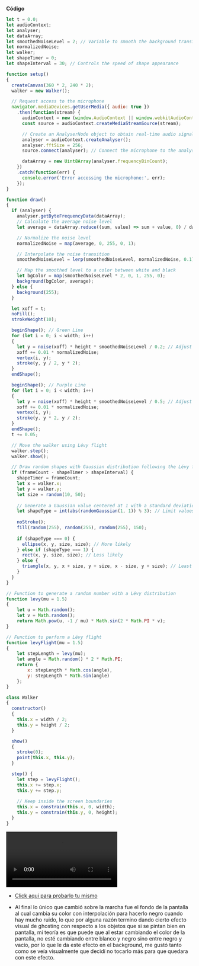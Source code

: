 **Código**
```js
let t = 0.0;
let audioContext;
let analyser;
let dataArray;
let smoothedNoiseLevel = 2; // Variable to smooth the background transition
let normalizedNoise;
let walker;
let shapeTimer = 0;
let shapeInterval = 30; // Controls the speed of shape appearance

function setup() 
{
  createCanvas(360 * 2, 240 * 2);
  walker = new Walker();

  // Request access to the microphone
  navigator.mediaDevices.getUserMedia({ audio: true })
    .then(function(stream) {
      audioContext = new (window.AudioContext || window.webkitAudioContext)();
      const source = audioContext.createMediaStreamSource(stream);

      // Create an AnalyserNode object to obtain real-time audio signal data.
      analyser = audioContext.createAnalyser();
      analyser.fftSize = 256;
      source.connect(analyser); // Connect the microphone to the analyser

      dataArray = new Uint8Array(analyser.frequencyBinCount);
    })
    .catch(function(err) {
      console.error('Error accessing the microphone:', err);
    });
}

function draw()
{
  if (analyser) {
    analyser.getByteFrequencyData(dataArray);
    // Calculate the average noise level
    let average = dataArray.reduce((sum, value) => sum + value, 0) / dataArray.length;

    // Normalize the noise level
    normalizedNoise = map(average, 0, 255, 0, 1);

    // Interpolate the noise transition
    smoothedNoiseLevel = lerp(smoothedNoiseLevel, normalizedNoise, 0.1);

    // Map the smoothed level to a color between white and black
    let bgColor = map(smoothedNoiseLevel * 2, 0, 1, 255, 0);
    background(bgColor, average);
  } else {
    background(255);
  }

  let xoff = t;
  noFill();
  strokeWeight(10);

  beginShape(); // Green Line
  for (let i = 0; i < width; i++)
  {
    let y = noise(xoff) * height * smoothedNoiseLevel / 0.2; // Adjust noise level based on the microphone
    xoff += 0.01 * normalizedNoise;
    vertex(i, y);
    stroke(y, y / 2, y * 2);
  }
  endShape();

  beginShape(); // Purple Line
  for (let i = 0; i < width; i++)
  {
    let y = noise(xoff) * height * smoothedNoiseLevel / 0.5; // Adjust noise level based on the microphone
    xoff += 0.01 * normalizedNoise;
    vertex(i, y);
    stroke(y, y * 2, y / 2);
  }
  endShape();
  t += 0.05;

  // Move the walker using Lévy flight
  walker.step();
  walker.show();

  // Draw random shapes with Gaussian distribution following the Lévy flight pattern
  if (frameCount - shapeTimer > shapeInterval) {
    shapeTimer = frameCount;
    let x = walker.x;
    let y = walker.y;
    let size = random(10, 50);
    
    // Generate a Gaussian value centered at 1 with a standard deviation of 1
    let shapeType = int(abs(randomGaussian(1, 1)) % 3); // Limit values to 0, 1, or 2
    
    noStroke();
    fill(random(255), random(255), random(255), 150);
    
    if (shapeType === 0) {
      ellipse(x, y, size, size); // More likely
    } else if (shapeType === 1) {
      rect(x, y, size, size); // Less likely
    } else {
      triangle(x, y, x + size, y + size, x - size, y + size); // Least likely
    }
  }
}

// Function to generate a random number with a Lévy distribution
function levy(mu = 1.5) 
{
    let u = Math.random();
    let v = Math.random();
    return Math.pow(u, -1 / mu) * Math.sin(2 * Math.PI * v);
}

// Function to perform a Lévy flight
function levyFlight(mu = 1.5) 
{
    let stepLength = levy(mu);
    let angle = Math.random() * 2 * Math.PI;
    return {
        x: stepLength * Math.cos(angle),
        y: stepLength * Math.sin(angle)
    };
}

class Walker
{
  constructor()
  {
    this.x = width / 2;
    this.y = height / 2;
  }

  show()
  {
    stroke(0);
    point(this.x, this.y);
  }

  step() {
    let step = levyFlight();
    this.x += step.x;
    this.y += step.y;
    
    // Keep inside the screen boundaries
    this.x = constrain(this.x, 0, width);
    this.y = constrain(this.y, 0, height);
  }
}

```

![Resultado de la actividad09 - Pieza Interactiva](../../../../../src/assets/Unidad01/A09_Resultado0.mp4)

- [Click aquí para probarlo tu mismo](https://editor.p5js.org/Adept-KeyCap/full/4nhPijn-Y)

- Al final lo único que cambió sobre la marcha fue el fondo de la pantalla al cual cambia su color con interpolación para hacerlo negro cuando hay mucho ruido, lo que por alguna razón termino dando cierto efecto visual de ghosting con respecto a los objetos que si se pintan bien en pantalla, mi teoría es que puede que al estar cambiando el color de la pantalla, no esté cambiando entre blanco y negro sino entre negro y vacío, por lo que le da este efecto en el background, me gustó tanto como se veía visualmente que decidí no tocarlo más para que quedara con este efecto.

